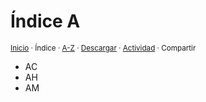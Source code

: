 # Índice A
<sup>[Inicio](../../../../index.md) · Índice · [A-Z](../../../../indices/alfabetico.md) · <a href="../../../../▓▓▓" download="jucardus-▓▓▓">Descargar</a> · [Actividad](../../../../indices/actividad.md) · Compartir</sup>

* AC
* AH
* AM
